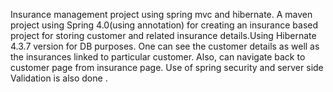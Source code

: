Insurance management project using spring mvc and hibernate. 
A maven project using Spring 4.0(using annotation) for creating an insurance based project for storing customer and related insurance details.Using Hibernate 4.3.7 version for DB purposes. 
One can see the customer details as well as the insurances linked to particular customer.
Also, can navigate back to customer page from insurance page.
Use of spring security and server side Validation is also done .

